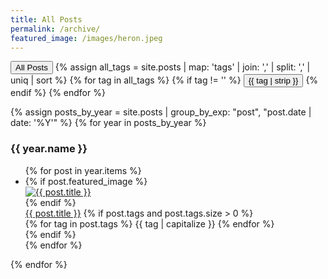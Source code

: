 ```yaml
---
title: All Posts
permalink: /archive/
featured_image: /images/heron.jpeg
---
```


<!-- Tag Cloud -->
<div class="tag-cloud-section">
  <div class="tag-cloud">
    <button class="tag-cloud-item active" data-tag="all" onclick="filterByTag('all', this)">All Posts</button>
    {% assign all_tags = site.posts | map: 'tags' | join: ',' | split: ',' | uniq | sort %}
    {% for tag in all_tags %}
      {% if tag != '' %}
        <button class="tag-cloud-item" data-tag="{{ tag | downcase | strip }}" onclick="filterByTag('{{ tag | downcase | strip }}', this)">{{ tag | strip }}</button>
      {% endif %}
    {% endfor %}
  </div>
</div>

{% assign posts_by_year = site.posts | group_by_exp: "post", "post.date | date: '%Y'" %}
{% for year in posts_by_year %}
<div class="year-section">
<h3>{{ year.name }}</h3>
<ul>
  {% for post in year.items %}
  <li class="archive-post" data-tags="{% for tag in post.tags %}{{ tag | downcase | strip }}{% unless forloop.last %} {% endunless %}{% endfor %}">
    {% if post.featured_image %}
      <div class="archive-thumbnail">
        <a href="{{ post.url }}">
          <img src="{{ post.featured_image }}" alt="{{ post.title }}">
        </a>
      </div>
    {% endif %}
    <div class="archive-content">
      <a href="{{ post.url }}">{{ post.title }}</a>
      {% if post.tags and post.tags.size > 0 %}
        <div class="tag-pills">
          {% for tag in post.tags %}
            <span class="tag-pill">{{ tag | capitalize }}</span>
          {% endfor %}
        </div>
      {% endif %}
    </div>
  </li>
  {% endfor %}
</ul>
</div>
{% endfor %}

<script>
function filterByTag(selectedTag, clickedButton, updateHash = true) {
  const tagButtons = document.querySelectorAll('.tag-cloud-item');
  const yearSections = document.querySelectorAll('.year-section');
  
  // Update active button
  tagButtons.forEach(btn => btn.classList.remove('active'));
  if (clickedButton) {
    clickedButton.classList.add('active');
  } else {
    // Find and activate the correct button when called from hash
    const targetButton = document.querySelector(`[data-tag="${selectedTag}"]`);
    if (targetButton) {
      targetButton.classList.add('active');
    }
  }
  
  // Update URL hash
  if (updateHash) {
    if (selectedTag === 'all') {
      history.pushState(null, null, window.location.pathname);
    } else {
      window.location.hash = selectedTag;
    }
  }
  
  // Filter posts
  yearSections.forEach(section => {
    const postsInYear = section.querySelectorAll('.archive-post');
    let hasVisiblePosts = false;
    
    postsInYear.forEach(post => {
      const postTags = post.dataset.tags;
      
      if (selectedTag === 'all' || postTags.includes(selectedTag)) {
        post.style.display = 'flex';
        hasVisiblePosts = true;
      } else {
        post.style.display = 'none';
      }
    });
    
    // Hide/show year section based on whether it has visible posts
    if (hasVisiblePosts) {
      section.style.display = 'block';
    } else {
      section.style.display = 'none';
    }
  });
}

// Handle initial page load with hash
function handleInitialHash() {
  const hash = window.location.hash.substring(1); // Remove the #
  if (hash) {
    // Check if the hash corresponds to a valid tag
    const targetButton = document.querySelector(`[data-tag="${hash.toLowerCase()}"]`);
    if (targetButton) {
      filterByTag(hash.toLowerCase(), null, false);
    }
  }
}

// Handle hash changes (back/forward navigation)
window.addEventListener('hashchange', function() {
  const hash = window.location.hash.substring(1);
  if (hash) {
    filterByTag(hash.toLowerCase(), null, false);
  } else {
    filterByTag('all', null, false);
  }
});

// Initialize on page load
setTimeout(function() {
  handleInitialHash();
}, 50);
</script>

